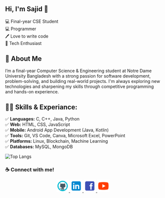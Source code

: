 ## Hi, I'm Sajid 👋

💻 Final-year CSE Student <br>
💻 Programmer <br>
🖊️ Love to write code <br> 
🤖 Tech Enthusiast </p> 

## 🚀 About Me

I’m a final-year Computer Science & Engineering student at Notre Dame University Bangladesh with a strong passion for software development, problem-solving, and building real-world projects. I'm always exploring new technologies and sharpening my skills through competitive programming and hands-on experience.

## 👨‍💻 Skills & Experiance: 
✅ **Languages:** C, C++, Java, Python <br> 
✅ **Web:** HTML, CSS, JavaScript <br>
✅ **Mobile:** Android App Development (Java, Kotlin) <br>
✅ **Tools:** Git, VS Code, Canva, Microsoft Excel, PowerPoint <br>
✅ **Platforms:** Linux, Blockchain, Machine Learning <br>
✅ **Databases:** MySQL, MongoDB <br>

![Top Langs](https://github-readme-stats.vercel.app/api/top-langs/?username=SajidHossainKhan01&layout=compact&langs_count=11&theme=radical&hide=Makefile,RenderScript)


### ☕ Connect with me!


<p align="center">
  <a href="https://github.com/SajidHossainKhan01">
    <img src="https://github.com/SajidHossainKhan01/SajidHossainKhan01/blob/main/img/github.png?raw=true" alt="GitHub" height="40"/>
  </a>
  <a href="https://www.linkedin.com/in/sajid-hossain-khan-7275272a4/">
    <img src="https://github.com/SajidHossainKhan01/SajidHossainKhan01/blob/main/img/linkedin.png?raw=true" alt="LinkedIn" height="40"/>
  </a>
  <a href="https://www.facebook.com/sajid.hossain.khan.2024">
    <img src="https://github.com/SajidHossainKhan01/SajidHossainKhan01/blob/main/img/facebook.png?raw=true" alt="Facebook" height="40"/>
  </a>
  <a href="https://www.youtube.com/@SajidHossainKhan">
    <img src="https://github.com/SajidHossainKhan01/SajidHossainKhan01/blob/main/img/youtube.png?raw=true" alt="YouTube" height="40"/>
  </a>
</p>
